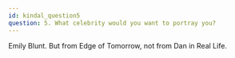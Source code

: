 ```yaml
---
id: kindal_question5
question: 5. What celebrity would you want to portray you?
---
```


Emily Blunt. But from Edge of Tomorrow, not from Dan in Real Life.
